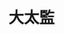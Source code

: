 ---
title:          大太監
slug:           tc

names:
  english:      The Confidant
  previous:
genre:          清裝
episodes:       33
broadcast:
  start:        2012-11-04
  end:          2012-12-15
producer:       羅永賢
starring:       黎耀祥、米雪、邵美琪、黃浩然、陳茵媺、曹永廉、胡定欣、唐詩詠、陳國邦、蕭正楠

synopsis:       李連英（黎耀祥）與安德海（曹永廉）年少時因家貧賣身入宮作太監，二人拜老太監劉多生（鍾景輝）為師，師兄弟感情深厚，先後成為慈禧太后（米雪）身邊重臣。可惜德海利慾薰心，與安份守己、謹小慎微之連英漸行漸遠。總管太監陳福（岳華）眼看連英、德海得慈禧賞識，感地位不保，對二人施毒手，幸連英得宮女倩蓉（胡定欣）與御藥房太監姚雙喜（黃浩然）兩位好友相助，化險為夷。同治帝（梁烈唯）冊立皇后，慈安太后（邵美琪）恐慈禧進一步掌握大權，遂與恭親王（張國強）挑撥朝中勢力，令慈禧孤立無援，只有連英依然侍奉在側。
role:           guest

characters:
  -
    fullname:       索綽絡·婉
    identity:       太嬪
    appearance:     1-5
    guest:          true
    personality:    婉太繽為人恩怨分明，禮待下人，對仇人慈禧卻一直懷恨在心。
    background:     婉太繽是先帝咸豐的妃嬪，可惜當年咸豐妃嬪眾多，她極少得到寵幸。深宮寂寞的她，經常流連昇平處，更被小生玉俊所吸引，兩人情投意合，苟且私通。其後發現懷有身孕，但玉俊竟捨她而去，心灰意冷的婉太繽唯有生下兒子，當成咸豐骨肉。兒子出生時，慈禧得知婉太繽腹中塊肉並非咸豐親兒，派人抱走婉太繽的兒子，把孽種除掉，並把她打入冷宮。
    happenings:     一直安然平淡生活在景仁宮的婉太繽，待一班太監和宮女如親人般，相處融洽。當中以連英與她感情最為深厚。數年來，每逢大時大節，慈禧也會派太監訓斥婉太繽，但連英等人根本不知她所犯何罪。從來無欲無求的婉太繽得知慈禧宣佈先帝妃嬪可獲准離宮，唯她要老死於禁宮中，頓感生無可戀，遂上吊自盡……
---